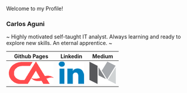 Welcome to my Profile!

### Carlos Aguni
~ Highly motivated self-taught IT analyst. Always learning and ready to explore new skills. An eternal apprentice. ~

| Github Pages | Linkedin | Medium |
| :----------: | :------: | :----: |
| ![](ca-logo.png) | ![](linkedin-logo.png) | ![](medium-logo.png) |






[ca-logo]: ca-logo.png
